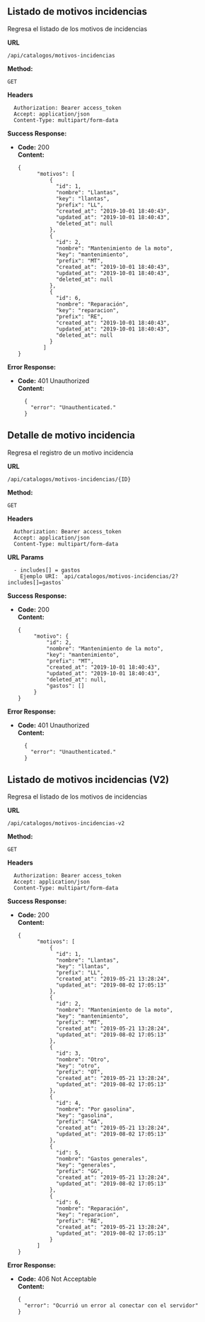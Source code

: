 ## Listado de motivos incidencias
Regresa el listado de los motivos de incidencias

 **URL**

    /api/catalogos/motivos-incidencias

 **Method:**

  `GET`
  
 **Headers**
   
      Authorization: Bearer access_token
      Accept: application/json
      Content-Type: multipart/form-data
     

**Success Response:**

* **Code:** 200 <br />
  **Content:** 
  
      {
            "motivos": [
                {
                  "id": 1,
                  "nombre": "Llantas",
                  "key": "llantas",
                  "prefix": "LL",
                  "created_at": "2019-10-01 18:40:43",
                  "updated_at": "2019-10-01 18:40:43",
                  "deleted_at": null
                },
                {
                  "id": 2,
                  "nombre": "Mantenimiento de la moto",
                  "key": "mantenimiento",
                  "prefix": "MT",
                  "created_at": "2019-10-01 18:40:43",
                  "updated_at": "2019-10-01 18:40:43",
                  "deleted_at": null
                },
                {
                  "id": 6,
                  "nombre": "Reparación",
                  "key": "reparacion",
                  "prefix": "RE",
                  "created_at": "2019-10-01 18:40:43",
                  "updated_at": "2019-10-01 18:40:43",
                  "deleted_at": null
                }
              ]
      }

**Error Response:**

  * **Code:** 401 Unauthorized <br />
    **Content:** 
  
          {
            "error": "Unauthenticated."
          }  
          
            
                    
## Detalle de motivo incidencia
Regresa el registro de un motivo incidencia

 **URL**

    /api/catalogos/motivos-incidencias/{ID}

 **Method:**

  `GET`
  
 **Headers**
   
      Authorization: Bearer access_token
      Accept: application/json
      Content-Type: multipart/form-data
     
 **URL Params**

      - includes[] = gastos
        Ejemplo URI: `api/catalogos/motivos-incidencias/2?includes[]=gastos`

**Success Response:**

* **Code:** 200 <br />
  **Content:** 
  
      {
           "motivo": {
               "id": 2,
               "nombre": "Mantenimiento de la moto",
               "key": "mantenimiento",
               "prefix": "MT",
               "created_at": "2019-10-01 18:40:43",
               "updated_at": "2019-10-01 18:40:43",
               "deleted_at": null,
               "gastos": []
           }
      }

**Error Response:**

  * **Code:** 401 Unauthorized <br />
    **Content:** 
  
          {
            "error": "Unauthenticated."
          }  

## Listado de motivos incidencias (V2)
Regresa el listado de los motivos de incidencias

 **URL**

    /api/catalogos/motivos-incidencias-v2

 **Method:**

  `GET`
  
 **Headers**
   
      Authorization: Bearer access_token
      Accept: application/json
      Content-Type: multipart/form-data
     

**Success Response:**

* **Code:** 200 <br />
  **Content:** 
  
      {
            "motivos": [
                {
                  "id": 1,
                  "nombre": "Llantas",
                  "key": "llantas",
                  "prefix": "LL",
                  "created_at": "2019-05-21 13:28:24",
                  "updated_at": "2019-08-02 17:05:13"
                },
                {
                  "id": 2,
                  "nombre": "Mantenimiento de la moto",
                  "key": "mantenimiento",
                  "prefix": "MT",
                  "created_at": "2019-05-21 13:28:24",
                  "updated_at": "2019-08-02 17:05:13"
                },
                {
                  "id": 3,
                  "nombre": "Otro",
                  "key": "otro",
                  "prefix": "OT",
                  "created_at": "2019-05-21 13:28:24",
                  "updated_at": "2019-08-02 17:05:13"
                },
                {
                  "id": 4,
                  "nombre": "Por gasolina",
                  "key": "gasolina",
                  "prefix": "GA",
                  "created_at": "2019-05-21 13:28:24",
                  "updated_at": "2019-08-02 17:05:13"
                },
                {
                  "id": 5,
                  "nombre": "Gastos generales",
                  "key": "generales",
                  "prefix": "GG",
                  "created_at": "2019-05-21 13:28:24",
                  "updated_at": "2019-08-02 17:05:13"
                },
                {
                  "id": 6,
                  "nombre": "Reparación",
                  "key": "reparacion",
                  "prefix": "RE",
                  "created_at": "2019-05-21 13:28:24",
                  "updated_at": "2019-08-02 17:05:13"
                }
            ]
      }

**Error Response:**

  * **Code:** 406 Not Acceptable <br />
  **Content:** 
  
        {
          "error": "Ocurrió un error al conectar con el servidor"
        } 
          
